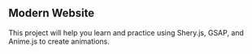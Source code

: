 ## Modern Website

This project will help you learn and practice using Shery.js, GSAP, and Anime.js to create animations.
